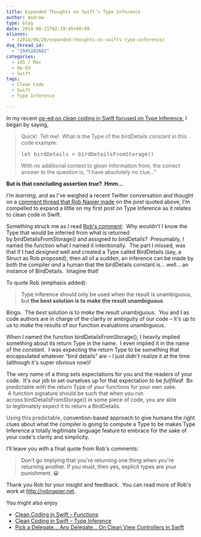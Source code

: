 ```yaml
---
title: Expanded Thoughts on Swift’s Type Inference
author: Andrew
type: blog
date: 2014-08-21T02:19:45+00:00
aliases:
  - /2014/08/20/expanded-thoughts-on-swifts-type-inference/
dsq_thread_id:
  - "2945282682"
categories:
  - iOS / Mac
  - Op-Ed
  - Swift
tags:
  - Clean Code
  - Swift
  - Type Inference

---
```

In my recent <a title="Clean Coding in Swift – Type Inference" href="http://www.andrewcbancroft.com/2014/08/12/clean-coding-in-swift-type-inference/" target="_blank">op-ed on clean coding in Swift focused on Type Inference</a>, I began by saying,

> Quick!  Tell me!  What is the Type of the <span class="lang:swift decode:true  crayon-inline">birdDetails</span> constant in this code example:
> 
> <pre class="toolbar:2 lang:swift decode:true">let birdDetails = birdDetailsFromStorage()</pre>
> 
> With no additional context to glean information from, the correct answer to the question is, &#8220;I have absolutely no clue&#8230;&#8221;

**But is that concluding assertion _true_?  Hmm&#8230;**

_I'm learning_, and as I've weighed a recent Twitter conversation and thought on a <a title="Rob Napier Comment" href="http://www.andrewcbancroft.com/2014/08/12/clean-coding-in-swift-type-inference/#comment-1551252721" target="_blank">comment thread that Rob Napier made</a> on the post quoted above, I'm compelled to expand a little on my first post on Type Inference as it relates to clean code in Swift.

Something struck me as I read <a title="Rob's Comment" href="http://www.andrewcbancroft.com/2014/08/12/clean-coding-in-swift-type-inference/#comment-1551252721" target="_blank">Rob's comment</a>:  Why _wouldn't_ I know the Type that would be inferred from what is returned by <span class="lang:swift decode:true  crayon-inline">birdDetailsFromStorage()</span> and assigned to <span class="lang:swift decode:true  crayon-inline">birdDetails</span>?  Presumably, I named the function what I named it intentionally.  The part I missed, was that if I had _designed_ well and created a Type called <span class="lang:swift decode:true  crayon-inline">BirdDetails</span> (say, a Struct as Rob proposed), then all of a sudden, an inference can be made by both the compiler _and_ a human that the <span class="lang:swift decode:true  crayon-inline">birdDetails</span> constant is&#8230; well&#8230; an instance of <span class="lang:swift decode:true  crayon-inline">BirdDetails</span>.  Imagine that!

To quote Rob (emphasis added):

> <span style="color: #3f4549;">Type inference should only be used when the result is unambiguous, but <strong>the best solution is to</strong> <strong>make the result unambiguous</strong>.</span>

Bingo.  The _best_ solution is to _make_ the result unambiguous.  You and I as code authors are in charge of the clarity or ambiguity of our code – it's up to us to _make_ the results of our function evaluations unambiguous.

When I named the function <span class="lang:swift decode:true  crayon-inline">birdDetailsFromStorage()</span>, I heavily implied something about its return Type in the name.  I even implied it in the name of the _constant_.  I was expecting the return Type to be something that encapsulated whatever &#8220;bird details&#8221; are – I just didn't realize it at the time (although it's super obvious now)!

The very _name_ of a thing sets expectations for you and the readers of your code.  It's our job to set ourselves up for that expectation to be _fulfilled_!  B<span style="color: #3f4549;">e predictable with the return Type of your functions for your own sake.  A function signature should be such that when you run across <span class="lang:swift decode:true  crayon-inline">birdDetailsFromStorage()</span> in some piece of code, you are able to legitimately expect it to return a <span class="lang:swift decode:true  crayon-inline">BirdDetails</span>.  </span>

<span style="color: #3f4549;">Using this predictable, </span>convention-based approach to give humans the right clues about what the compiler is going to compute a Type to be makes Type Inference a totally legitimate language feature to embrace for the sake of your code's clarity and simplicity.

I'll leave you with a final quote from Rob's comments:

> <span style="color: #3f4549;">Don't go implying that you're returning one thing when you're returning another. If you must, then yes, explicit types are your punishment. 😀</span>

Thank you Rob for your insight and feedback.  You can read more of Rob's work at <a title="Rob Napier's Blog" href="http://robnapier.net" target="_blank">http://robnapier.net</a>.

<div class="related-posts">
  <p>
    You might also enjoy
  </p>
  
  <ul>
    <li>
      <a title="Clean Coding in Swift – Functions" href="http://www.andrewcbancroft.com/2014/08/07/clean-coding-in-swift-functions/" target="_blank">Clean Coding in Swift – Functions</a>
    </li>
    <li>
      <a title="Clean Coding in Swift – Type Inference" href="http://www.andrewcbancroft.com/2014/08/12/clean-coding-in-swift-type-inference/" target="_blank">Clean Coding in Swift – Type Inference</a>
    </li>
    <li>
      <a title="Pick a Delegate… Any Delegate… On Clean View Controllers in Swift" href="http://www.andrewcbancroft.com/2014/08/26/pick-a-delegate-clean-view-controllers-in-swift/" target="_blank">Pick a Delegate… Any Delegate… On Clean View Controllers in Swift</a>
    </li>
  </ul>
</div>